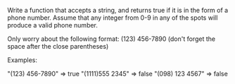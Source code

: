 Write a function that accepts a string, and returns true if it is in the form of a phone number.
Assume that any integer from 0-9 in any of the spots will produce a valid phone number.

Only worry about the following format:
(123) 456-7890 (don't forget the space after the close parentheses)

Examples:

"(123) 456-7890"  => true
"(1111)555 2345"  => false
"(098) 123 4567"  => false